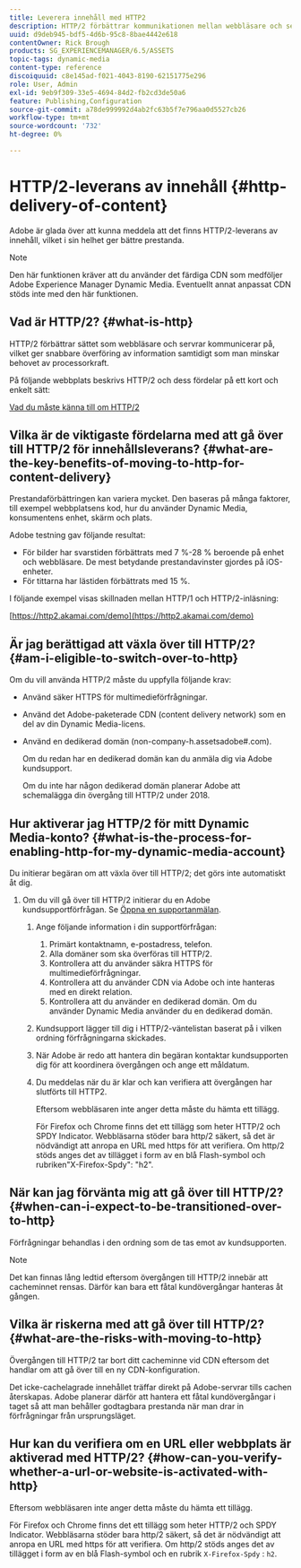 ```yaml
---
title: Leverera innehåll med HTTP2
description: HTTP/2 förbättrar kommunikationen mellan webbläsare och servrar, vilket ger snabbare överföring av information samtidigt som man minskar behovet av processorkraft.
uuid: d9deb945-bdf5-4d6b-95c8-8bae4442e618
contentOwner: Rick Brough
products: SG_EXPERIENCEMANAGER/6.5/ASSETS
topic-tags: dynamic-media
content-type: reference
discoiquuid: c8e145ad-f021-4043-8190-62151775e296
role: User, Admin
exl-id: 9eb9f309-33e5-4694-84d2-fb2cd3de50a6
feature: Publishing,Configuration
source-git-commit: a78de999992d4ab2fc63b5f7e796aa0d5527cb26
workflow-type: tm+mt
source-wordcount: '732'
ht-degree: 0%

---
```


# HTTP/2-leverans av innehåll {#http-delivery-of-content}

Adobe är glada över att kunna meddela att det finns HTTP/2-leverans av innehåll, vilket i sin helhet ger bättre prestanda.

>[!NOTE]
>
>Den här funktionen kräver att du använder det färdiga CDN som medföljer Adobe Experience Manager Dynamic Media. Eventuellt annat anpassat CDN stöds inte med den här funktionen.

## Vad är HTTP/2? {#what-is-http}

HTTP/2 förbättrar sättet som webbläsare och servrar kommunicerar på, vilket ger snabbare överföring av information samtidigt som man minskar behovet av processorkraft.

På följande webbplats beskrivs HTTP/2 och dess fördelar på ett kort och enkelt sätt:

[Vad du måste känna till om HTTP/2](https://www.engadget.com/2015-02-24-what-you-need-to-know-about-http-2.html)

## Vilka är de viktigaste fördelarna med att gå över till HTTP/2 för innehållsleverans? {#what-are-the-key-benefits-of-moving-to-http-for-content-delivery}

Prestandaförbättringen kan variera mycket. Den baseras på många faktorer, till exempel webbplatsens kod, hur du använder Dynamic Media, konsumentens enhet, skärm och plats.

Adobe testning gav följande resultat:

* För bilder har svarstiden förbättrats med 7 %-28 % beroende på enhet och webbläsare. De mest betydande prestandavinster gjordes på iOS-enheter.
* För tittarna har lästiden förbättrats med 15 %.

I följande exempel visas skillnaden mellan HTTP/1 och HTTP/2-inläsning:

[https://http2.akamai.com/demo](https://http2.akamai.com/demo)

## Är jag berättigad att växla över till HTTP/2? {#am-i-eligible-to-switch-over-to-http}

Om du vill använda HTTP/2 måste du uppfylla följande krav:

* Använd säker HTTPS för multimedieförfrågningar.
* Använd det Adobe-paketerade CDN (content delivery network) som en del av din Dynamic Media-licens.
* Använd en dedikerad domän (non-company-h.assetsadobe#.com).

   Om du redan har en dedikerad domän kan du anmäla dig via Adobe kundsupport.

   Om du inte har någon dedikerad domän planerar Adobe att schemalägga din övergång till HTTP/2 under 2018.

## Hur aktiverar jag HTTP/2 för mitt Dynamic Media-konto? {#what-is-the-process-for-enabling-http-for-my-dynamic-media-account}

Du initierar begäran om att växla över till HTTP/2; det görs inte automatiskt åt dig.

1. Om du vill gå över till HTTP/2 initierar du en Adobe kundsupportförfrågan. Se [Öppna en supportanmälan](https://experienceleague.adobe.com/?support-solution=General&amp;lang=en&amp;support-tab=home#support).

   1. Ange följande information i din supportförfrågan:

      1. Primärt kontaktnamn, e-postadress, telefon.
      1. Alla domäner som ska överföras till HTTP/2.
      1. Kontrollera att du använder säkra HTTPS för multimedieförfrågningar.
      1. Kontrollera att du använder CDN via Adobe och inte hanteras med en direkt relation.
      1. Kontrollera att du använder en dedikerad domän. Om du använder Dynamic Media använder du en dedikerad domän.
   1. Kundsupport lägger till dig i HTTP/2-väntelistan baserat på i vilken ordning förfrågningarna skickades.
   1. När Adobe är redo att hantera din begäran kontaktar kundsupporten dig för att koordinera övergången och ange ett måldatum.
   1. Du meddelas när du är klar och kan verifiera att övergången har slutförts till HTTP2.

      Eftersom webbläsaren inte anger detta måste du hämta ett tillägg.

      För Firefox och Chrome finns det ett tillägg som heter HTTP/2 och SPDY Indicator. Webbläsarna stöder bara http/2 säkert, så det är nödvändigt att anropa en URL med https för att verifiera. Om http/2 stöds anges det av tillägget i form av en blå Flash-symbol och rubriken&quot;X-Firefox-Spdy&quot;: &quot;h2&quot;.


## När kan jag förvänta mig att gå över till HTTP/2? {#when-can-i-expect-to-be-transitioned-over-to-http}

Förfrågningar behandlas i den ordning som de tas emot av kundsupporten.

>[!NOTE]
>
>Det kan finnas lång ledtid eftersom övergången till HTTP/2 innebär att cacheminnet rensas. Därför kan bara ett fåtal kundövergångar hanteras åt gången.

## Vilka är riskerna med att gå över till HTTP/2? {#what-are-the-risks-with-moving-to-http}

Övergången till HTTP/2 tar bort ditt cacheminne vid CDN eftersom det handlar om att gå över till en ny CDN-konfiguration.

Det icke-cachelagrade innehållet träffar direkt på Adobe-servrar tills cachen återskapas. Adobe planerar därför att hantera ett fåtal kundövergångar i taget så att man behåller godtagbara prestanda när man drar in förfrågningar från ursprungsläget.

## Hur kan du verifiera om en URL eller webbplats är aktiverad med HTTP/2? {#how-can-you-verify-whether-a-url-or-website-is-activated-with-http}

Eftersom webbläsaren inte anger detta måste du hämta ett tillägg.

För Firefox och Chrome finns det ett tillägg som heter HTTP/2 och SPDY Indicator. Webbläsarna stöder bara http/2 säkert, så det är nödvändigt att anropa en URL med https för att verifiera. Om http/2 stöds anges det av tillägget i form av en blå Flash-symbol och en rubrik `X-Firefox-Spdy` : `h2`.
